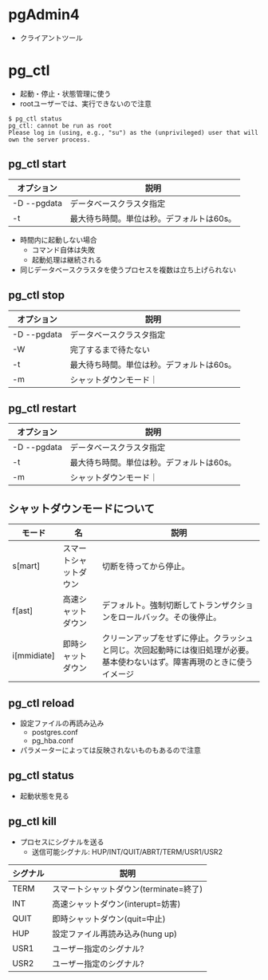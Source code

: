 # pgAdmin4
- クライアントツール

# pg_ctl
- 起動・停止・状態管理に使う
- rootユーザーでは、実行できないので注意
```
$ pg_ctl status
pg_ctl: cannot be run as root
Please log in (using, e.g., "su") as the (unprivileged) user that will own the server process.
```

## pg_ctl start
|オプション|説明|
|---|---|
|-D --pgdata|データベースクラスタ指定|
|-t|最大待ち時間。単位は秒。デフォルトは60s。|

- 時間内に起動しない場合
    - コマンド自体は失敗
    - 起動処理は継続される
- 同じデータベースクラスタを使うプロセスを複数は立ち上げられない

## pg_ctl stop

|オプション|説明|
|---|---|
|-D --pgdata|データベースクラスタ指定|
|-W|完了するまで待たない|
|-t|最大待ち時間。単位は秒。デフォルトは60s。|
|-m|シャットダウンモード｜

## pg_ctl restart

|オプション|説明|
|---|---|
|-D --pgdata|データベースクラスタ指定|
|-t|最大待ち時間。単位は秒。デフォルトは60s。|
|-m|シャットダウンモード｜

## **シャットダウンモード**について
|モード|名|説明|
|---|---|---|
|s[mart]|スマートシャットダウン|切断を待ってから停止。|
|f[ast]|高速シャットダウン|デフォルト。強制切断してトランザクションをロールバック。その後停止。|
|i[mmidiate]|即時シャットダウン|クリーンアップをせずに停止。クラッシュと同じ。次回起動時には復旧処理が必要。基本使わないはず。障害再現のときに使うイメージ|

## pg_ctl reload
- 設定ファイルの再読み込み
    - postgres.conf
    - pg_hba.conf
- パラメーターによっては反映されないものもあるので注意


## pg_ctl status
- 起動状態を見る

## pg_ctl kill
- プロセスにシグナルを送る
    - 送信可能シグナル: HUP/INT/QUIT/ABRT/TERM/USR1/USR2

|シグナル|説明|
|---|---|
|TERM|スマートシャットダウン(terminate=終了)|
|INT|高速シャットダウン(interupt=妨害)|
|QUIT|即時シャットダウン(quit=中止)|
|HUP|設定ファイル再読み込み(hung up)|
|USR1|ユーザー指定のシグナル?|
|USR2|ユーザー指定のシグナル?|